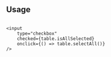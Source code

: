 

## Usage

```svelte

<input
    type="checkbox"
    checked={table.isAllSelected}
    onclick={() => table.selectAll()}
/>
```